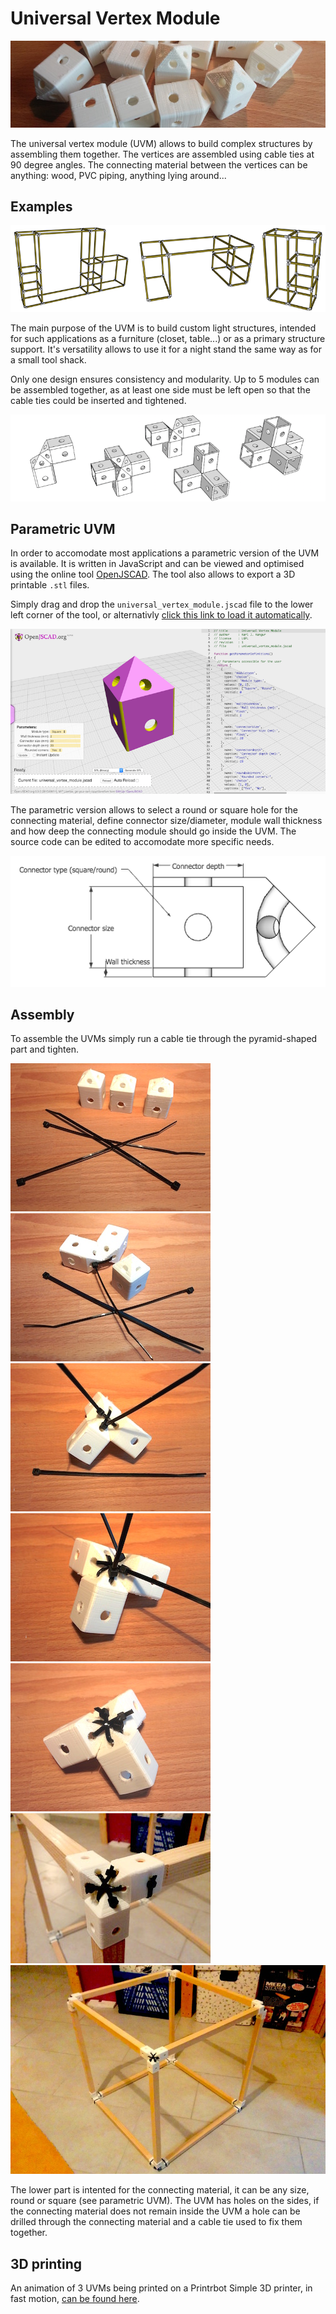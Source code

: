 # Universal Vertex Module

![Universal Vertex Module](images/universal_vertex_module.jpg)

The universal vertex module (UVM) allows to build complex structures by assembling them together. The vertices are assembled using cable ties at 90 degree angles. The connecting material between the vertices can be anything: wood, PVC piping, anything lying around...

## Examples

![Universal Vertex Module example structures](images/uvm_examples.png)

The main purpose of the UVM is to build custom light structures, intended for such applications as a furniture (closet, table...) or as a primary structure support. It's versatility allows to use it for a night stand the same way as for a small tool shack.

Only one design ensures consistency and modularity. Up to 5 modules can be assembled together, as at least one side must be left open so that the cable ties could be inserted and tightened.

![Universal Vertex Module possible configurations](images/uvm_configurations.png)

## Parametric UVM

In order to accomodate most applications a parametric version of the UVM is available. It is written in JavaScript and can be viewed and optimised using the online tool [OpenJSCAD](http://openjscad.org). The tool also allows to export a 3D printable `.stl` files.

Simply drag and drop the `universal_vertex_module.jscad` file to the lower left corner of the tool, or alternativly [click this link to load it automatically](http://openjscad.org/#https://raw.githubusercontent.com/Nurgak/Universal-vertex-module/master/universal_vertex_module.jscad).

![Parametric Universal Vertex Module using OpenJSCAD](images/openjscad.png)

The parametric version allows to select a round or square hole for the connecting material, define connector size/diameter, module wall thickness and how deep the connecting module should go inside the UVM. The source code can be edited to accomodate more specific needs.

![Universal Vertex Module parameters](images/uvm_parametric.png)

## Assembly

To assemble the UVMs simply run a cable tie through the pyramid-shaped part and tighten.

![Universal Vertex Module assembly, step 1](images/uvm_assembly_1.jpg)
![Universal Vertex Module assembly, step 2](images/uvm_assembly_2.jpg)
![Universal Vertex Module assembly, step 3](images/uvm_assembly_3.jpg)
![Universal Vertex Module assembly, step 4](images/uvm_assembly_4.jpg)
![Universal Vertex Module assembly, step 5](images/uvm_assembly_5.jpg)
![Universal Vertex Module assembly, step 6](images/uvm_assembly_6.jpg)
![Universal Vertex Module assembly, step 7](images/uvm_assembly_7.jpg)

The lower part is intented for the connecting material, it can be any size, round or square (see parametric UVM). The UVM has holes on the sides, if the connecting material does not remain inside the UVM a hole can be drilled through the connecting material and a cable tie used to fix them together.

## 3D printing

An animation of 3 UVMs being printed on a Printrbot Simple 3D printer, in fast motion, [can be found here](http://www.gfycat.com/InstructiveShabbyGrub).

